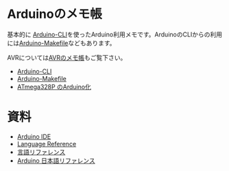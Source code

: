 # Arduinoのメモ帳

基本的に [Arduino-CLI](https://www.arduino.cc/pro/cli)を使ったArduino利用メモです。ArduinoのCLIからの利用には[Arduino-Makefile](https://github.com/sudar/Arduino-Makefile)などもあります。

AVRについては[AVRのメモ帳](https://github.com/mamemomonga/notebook-avr)もご覧下さい。

* [Arduino-CLI](./Arduino-CLI)
* [Arduino-Makefile](./Arduino-Makefile)
* [ATmega328P のArduino化](./BootLoader)

# 資料

* [Arduino IDE](https://www.arduino.cc/en/Main/Software)
* [Language Reference](https://www.arduino.cc/reference/en/)
* [言語リファレンス](http://www.musashinodenpa.com/arduino/ref/)
* [Arduino 日本語リファレンス](http://www.musashinodenpa.com/arduino/ref/)

